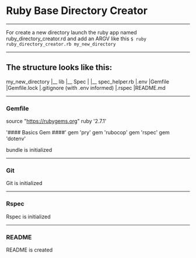 # Ruby Base Directory Creator
***
For create a new directory launch the ruby app named ruby_directory_creator.rd and add an ARGV like this
```$ ruby ruby_directory_creator.rb my_new_directory```
***
## The structure looks like this:
my_new_directory
  |__ lib
  |__ Spec
  |      |__ spec_helper.rb
  |.env
  |Gemfile
  |Gemfile.lock
  |.gitignore (with .env informed)
  |.rspec
  |README.md
***
### Gemfile
source "https://rubygems.org"
ruby '2.7.1'

'#### Basics Gem ####'
gem 'pry'
gem 'rubocop'
gem 'rspec'
gem 'dotenv'

bundle is initialized
***
### Git
Git is initialized
***
### Rspec
Rspec is initialized
***
### README
README is created
